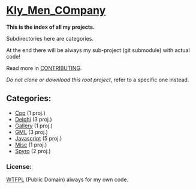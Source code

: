 ﻿# [Kly_Men_COmpany](https://github.com/aleksusklim/Kly_Men_COmpany "Kly_Men_COmpany")

**This is the index of all my projects.**

Subdirectories here are categories.

At the end there will be always my sub-project (git submodule) with actual code!

Read more in [CONTRIBUTING](./CONTRIBUTING.md "CONTRIBUTING.md").

_Do not clone or download this root project_, refer to a specific one instead.

## Categories:

- [Cpp](./Cpp/ "Kly_Men_COmpany/Cpp/") (1 proj.)
- [Delphi](./Delphi/ "Kly_Men_COmpany/Delphi/") (3 proj.)
- [Gallery](./Gallery/ "Kly_Men_COmpany/Gallery/") (1 proj.)
- [GML](./GML/ "Kly_Men_COmpany/GML/") (3 proj.)
- [Javascript](./Javascript/ "Kly_Men_COmpany/Javascript/") (5 proj.)
- [Misc](./Misc/ "Kly_Men_COmpany/Misc/") (1 proj.)
- [Spyro](./Spyro/ "Kly_Men_COmpany/Spyro/") (2 proj.)

### License:

[WTFPL](https://en.wikipedia.org/wiki/WTFPL "Wikipedia: WTFPL") (Public Domain) always for my own code.

